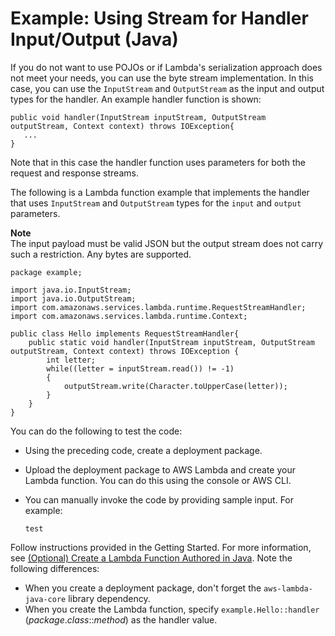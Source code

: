 # Example: Using Stream for Handler Input/Output \(Java\)<a name="java-handler-io-type-stream"></a>

If you do not want to use POJOs or if Lambda's serialization approach does not meet your needs, you can use the byte stream implementation\. In this case, you can use the `InputStream` and `OutputStream` as the input and output types for the handler\. An example handler function is shown:

```
public void handler(InputStream inputStream, OutputStream outputStream, Context context) throws IOException{
   ...
}
```

Note that in this case the handler function uses parameters for both the request and response streams\. 

The following is a Lambda function example that implements the handler that uses `InputStream` and `OutputStream` types for the `input` and `output` parameters\. 

**Note**  
The input payload must be valid JSON but the output stream does not carry such a restriction\. Any bytes are supported\.

```
package example;

import java.io.InputStream;
import java.io.OutputStream;
import com.amazonaws.services.lambda.runtime.RequestStreamHandler;
import com.amazonaws.services.lambda.runtime.Context; 

public class Hello implements RequestStreamHandler{
    public static void handler(InputStream inputStream, OutputStream outputStream, Context context) throws IOException {
        int letter;
        while((letter = inputStream.read()) != -1)
        {
            outputStream.write(Character.toUpperCase(letter));
        }
    }
}
```

You can do the following to test the code:
+ Using the preceding code, create a deployment package\.
+ Upload the deployment package to AWS Lambda and create your Lambda function\. You can do this using the console or AWS CLI\.
+ You can manually invoke the code by providing sample input\. For example:

  ```
  test
  ```

Follow instructions provided in the Getting Started\. For more information, see  [\(Optional\) Create a Lambda Function Authored in Java](get-started-step4-optional.md)\. Note the following differences:
+ When you create a deployment package, don't forget the `aws-lambda-java-core` library dependency\.
+ When you create the Lambda function, specify `example.Hello::handler` \(*package*\.*class*::*method*\) as the handler value\.